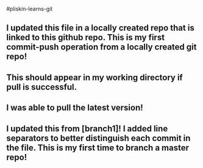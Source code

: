 #pliskin-learns-git

I updated this file in a locally created repo that is linked to this github repo.
This is my first commit-push operation from a locally created git repo!
----

This should appear in my working directory if pull is successful.
---

I was able to pull the latest version!
---

I updated this from [branch1]!
I added line separators to better distinguish each commit in the file.
This is my first time to branch a master repo!
---


